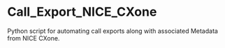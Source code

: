 # Call_Export_NICE_CXone
Python script for automating call exports along with associated Metadata from NICE CXone. 

